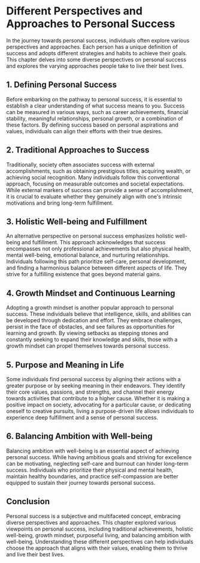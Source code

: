 Different Perspectives and Approaches to Personal Success
==================================================================

In the journey towards personal success, individuals often explore various perspectives and approaches. Each person has a unique definition of success and adopts different strategies and habits to achieve their goals. This chapter delves into some diverse perspectives on personal success and explores the varying approaches people take to live their best lives.

1\. Defining Personal Success
----------------------------

Before embarking on the pathway to personal success, it is essential to establish a clear understanding of what success means to you. Success can be measured in various ways, such as career achievements, financial stability, meaningful relationships, personal growth, or a combination of these factors. By defining success based on personal aspirations and values, individuals can align their efforts with their true desires.

2\. Traditional Approaches to Success
------------------------------------

Traditionally, society often associates success with external accomplishments, such as obtaining prestigious titles, acquiring wealth, or achieving social recognition. Many individuals follow this conventional approach, focusing on measurable outcomes and societal expectations. While external markers of success can provide a sense of accomplishment, it is crucial to evaluate whether they genuinely align with one's intrinsic motivations and bring long-term fulfillment.

3\. Holistic Well-being and Fulfillment
--------------------------------------

An alternative perspective on personal success emphasizes holistic well-being and fulfillment. This approach acknowledges that success encompasses not only professional achievements but also physical health, mental well-being, emotional balance, and nurturing relationships. Individuals following this path prioritize self-care, personal development, and finding a harmonious balance between different aspects of life. They strive for a fulfilling existence that goes beyond material gains.

4\. Growth Mindset and Continuous Learning
-----------------------------------------

Adopting a growth mindset is another popular approach to personal success. These individuals believe that intelligence, skills, and abilities can be developed through dedication and effort. They embrace challenges, persist in the face of obstacles, and see failures as opportunities for learning and growth. By viewing setbacks as stepping stones and constantly seeking to expand their knowledge and skills, those with a growth mindset can propel themselves towards personal success.

5\. Purpose and Meaning in Life
------------------------------

Some individuals find personal success by aligning their actions with a greater purpose or by seeking meaning in their endeavors. They identify their core values, passions, and strengths, and channel their energy towards activities that contribute to a higher cause. Whether it is making a positive impact on society, advocating for a particular cause, or dedicating oneself to creative pursuits, living a purpose-driven life allows individuals to experience deep fulfillment and a sense of personal success.

6\. Balancing Ambition with Well-being
-------------------------------------

Balancing ambition with well-being is an essential aspect of achieving personal success. While having ambitious goals and striving for excellence can be motivating, neglecting self-care and burnout can hinder long-term success. Individuals who prioritize their physical and mental health, maintain healthy boundaries, and practice self-compassion are better equipped to sustain their journey towards personal success.

Conclusion
----------

Personal success is a subjective and multifaceted concept, embracing diverse perspectives and approaches. This chapter explored various viewpoints on personal success, including traditional achievements, holistic well-being, growth mindset, purposeful living, and balancing ambition with well-being. Understanding these different perspectives can help individuals choose the approach that aligns with their values, enabling them to thrive and live their best lives.
